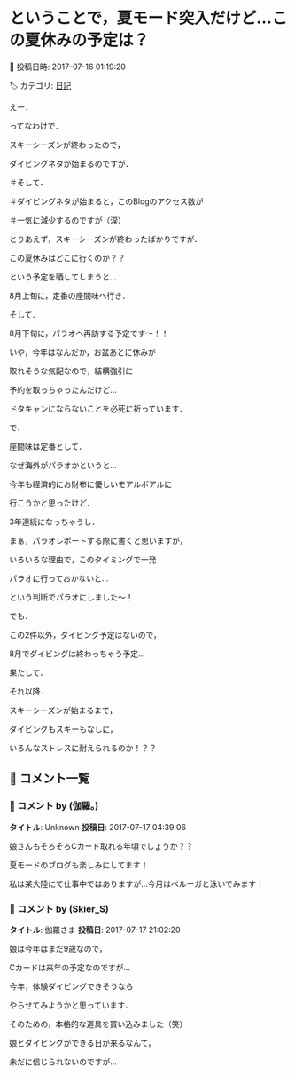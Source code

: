 # ということで，夏モード突入だけど…この夏休みの予定は？

📅 投稿日時: 2017-07-16 01:19:20

🏷️ カテゴリ: [日記](cc4b5682fb7b8b144980957a978653fb0.md)

えー．


ってなわけで．


スキーシーズンが終わったので，


ダイビングネタが始まるのですが．





＃そして．


＃ダイビングネタが始まると，このBlogのアクセス数が


＃一気に減少するのですが（涙）





とりあえず，スキーシーズンが終わったばかりですが．


この夏休みはどこに行くのか？？


という予定を晒してしまうと…





8月上旬に，定番の座間味へ行き．


そして．


8月下旬に，パラオへ再訪する予定です～！！


いや，今年はなんだか，お盆あとに休みが


取れそうな気配なので，結構強引に


予約を取っちゃったんだけど…


ドタキャンにならないことを必死に祈っています．





で．


座間味は定番として．


なぜ海外がパラオかというと…


今年も経済的にお財布に優しいモアルボアルに


行こうかと思ったけど．


3年連続になっちゃうし．


まぁ，パラオレポートする際に書くと思いますが，


いろいろな理由で，このタイミングで一発


パラオに行っておかないと…


という判断でパラオにしました～！





でも．


この2件以外，ダイビング予定はないので，


8月でダイビングは終わっちゃう予定…





果たして．


それ以降．


スキーシーズンが始まるまで，


ダイビングもスキーもなしに，


いろんなストレスに耐えられるのか！？？

## 💬 コメント一覧

### 💬 コメント by (伽羅。)
**タイトル**: Unknown
**投稿日**: 2017-07-17 04:39:06

娘さんもそろそろCカード取れる年頃でしょうか？？

夏モードのブログも楽しみにしてます！



私は某大陸にて仕事中ではありますが…今月はベルーガと泳いでみます！

### 💬 コメント by (Skier_S)
**タイトル**: 伽羅さま
**投稿日**: 2017-07-17 21:02:20

娘は今年はまだ9歳なので，

Cカードは来年の予定なのですが…

今年，体験ダイビングできそうなら

やらせてみようかと思っています．

そのための，本格的な道具を買い込みました（笑）

娘とダイビングができる日が来るなんて，

未だに信じられないのですが…

